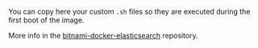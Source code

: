 You can copy here your custom `.sh` files so they are executed during the first boot of the image.

More info in the [bitnami-docker-elasticsearch](https://github.com/bitnami/bitnami-docker-elasticsearch#initializing-a-new-instance) repository.
